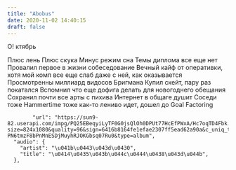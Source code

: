 ```yaml
---
title: "Abobus"
date: 2020-11-02 14:40:15
draft: false
---
```


О!
ктябрь

Плюс лень
Плюс скука
Минус режим сна
Темы диплома все еще нет
Провалил первое в жизни собеседование
Вечный кайф от оперативки, хотя мой комп все еще слаб даже с ней, как оказывается
Просмотренны миллиард видосов Бригмана
Купил скейт, пару раз покатался
Вспомнил что еще дофига делать для новогоднего обещания
Сохранил почти все арты с пихива
Интернет в общаге душит
Соседи тоже
Hammertime тоже как-то лениво идет, дошел до Goal Factoring

            "url": "https://sun9-82.userapi.com/impg/PQ25EBeqyiLyTF0G0jsQlOh0DPUt77HcEfPWxA/Hc7oqTD4Fbk.jpg?size=824x1080&quality=96&sign=6416b8164fe1efae2307ff5ead62a90a&c_uniq_tag=iYrXmzTU-PN6tmzF8bPnMnESDjMuyhRJOKGbsq07Ru0&type=album",
      "audio": {
        "artist": "\u041b\u0443\u043d\u0430",
        "title": "\u0414\u0435\u043b\u044c\u0444\u0438\u043d\u044b",
      },
